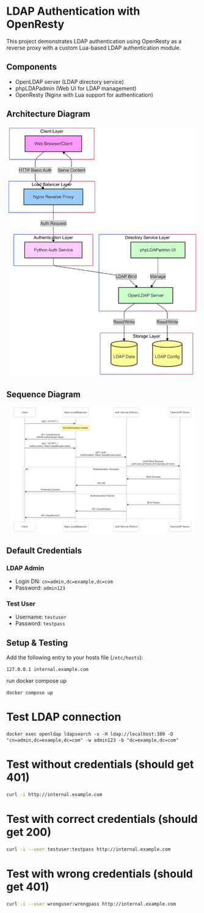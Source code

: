 # LDAP Authentication with OpenResty

This project demonstrates LDAP authentication using OpenResty as a reverse proxy with a custom Lua-based LDAP authentication module.

## Components

- OpenLDAP server (LDAP directory service)
- phpLDAPadmin (Web UI for LDAP management)
- OpenResty (Nginx with Lua support for authentication)

## Architecture Diagram

![Architecture Diagram](./docs/archritecture.png)

## Sequence Diagram

![Sequence Diagram](./docs/sequence-diagram.png)

## Default Credentials

### LDAP Admin
- Login DN: `cn=admin,dc=example,dc=com`
- Password: `admin123`

### Test User
- Username: `testuser`
- Password: `testpass`

## Setup & Testing

Add the following entry to your hosts file (`/etc/hosts`):

```
127.0.0.1 internal.example.com
```

run docker compose up

```
docker compose up
```

# Test LDAP connection

```
docker exec openldap ldapsearch -x -H ldap://localhost:389 -D "cn=admin,dc=example,dc=com" -w admin123 -b "dc=example,dc=com"
```

# Test without credentials (should get 401)

```bash
curl -i http://internal.example.com
```

# Test with correct credentials (should get 200)

```bash
curl -i --user testuser:testpass http://internal.example.com
```

# Test with wrong credentials (should get 401)

```bash
curl -i --user wronguser:wrongpass http://internal.example.com
```
